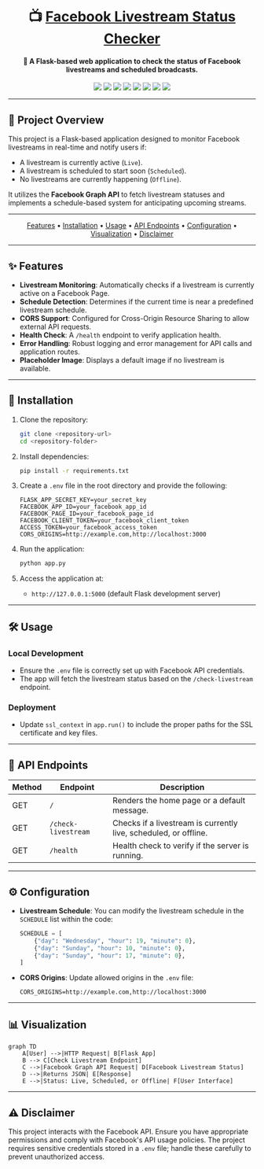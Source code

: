 <h1 align="center">📺 <a href="#">Facebook Livestream Status Checker</a></h1>

<h4 align="center">🔧 A Flask-based web application to check the status of Facebook livestreams and scheduled broadcasts.</h4>

<p align="center">
<a href="https://twitter.com/PinoyITSolution"><img src="https://img.shields.io/twitter/follow/PinoyITSolution?style=social"></a>
<a href="https://github.com/ronknight?tab=followers"><img src="https://img.shields.io/github/followers/ronknight?style=social"></a>
<a href="https://github.com/ronknight/ronknight/stargazers"><img src="https://img.shields.io/github/stars/BEPb/BEPb.svg?logo=github"></a>
<a href="https://github.com/ronknight/ronknight/network/members"><img src="https://img.shields.io/github/forks/BEPb/BEPb.svg?color=blue&logo=github"></a>
<a href="https://youtube.com/@PinoyITSolution"><img src="https://img.shields.io/youtube/channel/subscribers/UCeoETAlg3skyMcQPqr97omg"></a>
<a href="#"><img src="https://img.shields.io/badge/contributions-welcome-brightgreen.svg?style=flat"></a>
<a href="https://github.com/ronknight/fb-livestream-api/blob/main/LICENSE"><img src="https://img.shields.io/badge/License-MIT-yellow.svg"></a>
<a href="https://github.com/ronknight"><img src="https://img.shields.io/badge/Made%20with%20%F0%9F%A4%8D%20by%20-Ronknight%20-%20red"></a>
</p>

---

## 🌟 Project Overview
This project is a Flask-based application designed to monitor Facebook livestreams in real-time and notify users if:
- A livestream is currently active (`Live`).
- A livestream is scheduled to start soon (`Scheduled`).
- No livestreams are currently happening (`Offline`).

It utilizes the **Facebook Graph API** to fetch livestream statuses and implements a schedule-based system for anticipating upcoming streams.

---

<p align="center">
  <a href="#features">Features</a> •
  <a href="#installation">Installation</a> •
  <a href="#usage">Usage</a> •
  <a href="#api-endpoints">API Endpoints</a> •
  <a href="#configuration">Configuration</a> •
  <a href="#visualization">Visualization</a> •
  <a href="#disclaimer">Disclaimer</a>
</p>

---

## ✨ Features
- **Livestream Monitoring**: Automatically checks if a livestream is currently active on a Facebook Page.
- **Schedule Detection**: Determines if the current time is near a predefined livestream schedule.
- **CORS Support**: Configured for Cross-Origin Resource Sharing to allow external API requests.
- **Health Check**: A `/health` endpoint to verify application health.
- **Error Handling**: Robust logging and error management for API calls and application routes.
- **Placeholder Image**: Displays a default image if no livestream is available.

---

## 🚀 Installation

1. Clone the repository:
   ```bash
   git clone <repository-url>
   cd <repository-folder>
   ```

2. Install dependencies:
   ```bash
   pip install -r requirements.txt
   ```

3. Create a `.env` file in the root directory and provide the following:
   ```env
   FLASK_APP_SECRET_KEY=your_secret_key
   FACEBOOK_APP_ID=your_facebook_app_id
   FACEBOOK_PAGE_ID=your_facebook_page_id
   FACEBOOK_CLIENT_TOKEN=your_facebook_client_token
   ACCESS_TOKEN=your_facebook_access_token
   CORS_ORIGINS=http://example.com,http://localhost:3000
   ```

4. Run the application:
   ```bash
   python app.py
   ```

5. Access the application at:
   - `http://127.0.0.1:5000` (default Flask development server)

---

## 🛠 Usage

### Local Development
- Ensure the `.env` file is correctly set up with Facebook API credentials.
- The app will fetch the livestream status based on the `/check-livestream` endpoint.

### Deployment
- Update `ssl_context` in `app.run()` to include the proper paths for the SSL certificate and key files.

---

## 📡 API Endpoints

| Method | Endpoint            | Description                                      |
|--------|---------------------|--------------------------------------------------|
| GET    | `/`                 | Renders the home page or a default message.      |
| GET    | `/check-livestream` | Checks if a livestream is currently live, scheduled, or offline. |
| GET    | `/health`           | Health check to verify if the server is running. |

---

## ⚙️ Configuration

- **Livestream Schedule**:
  You can modify the livestream schedule in the `SCHEDULE` list within the code:
  ```python
  SCHEDULE = [
      {"day": "Wednesday", "hour": 19, "minute": 0},
      {"day": "Sunday", "hour": 10, "minute": 0},
      {"day": "Sunday", "hour": 17, "minute": 0},
  ]
  ```
- **CORS Origins**:
  Update allowed origins in the `.env` file:
  ```env
  CORS_ORIGINS=http://example.com,http://localhost:3000
  ```

---

## 📊 Visualization

```mermaid
graph TD
    A[User] -->|HTTP Request| B[Flask App]
    B --> C[Check Livestream Endpoint]
    C -->|Facebook Graph API Request| D[Facebook Livestream Status]
    D -->|Returns JSON| E[Response]
    E -->|Status: Live, Scheduled, or Offline| F[User Interface]

```

---

## ⚠️ Disclaimer

This project interacts with the Facebook API. Ensure you have appropriate permissions and comply with Facebook's API usage policies. The project requires sensitive credentials stored in a `.env` file; handle these carefully to prevent unauthorized access.